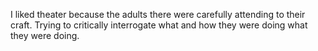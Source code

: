 I liked theater because the adults there were carefully attending to their craft. Trying to critically interrogate what and how they were doing what they were doing. 